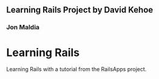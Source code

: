 ## Learning Rails Project by David Kehoe
### Jon Maldia

Learning Rails
==

Learning Rails with a tutorial from the RailsApps project.